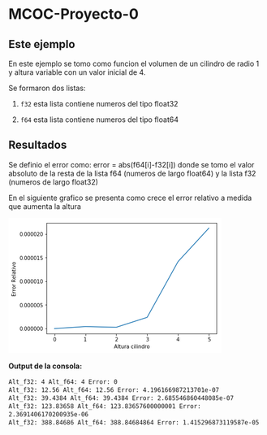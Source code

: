 # MCOC-Proyecto-0
## **Este ejemplo**

En este ejemplo se tomo como funcion el volumen de un cilindro de radio 1 y altura variable con un valor inicial de 4.

Se formaron dos listas:

1. `f32` esta lista contiene numeros del tipo float32

2. `f64` esta lista contiene numeros del tipo float64

## **Resultados**

Se definio el error como:
error = abs(f64[i]-f32[i])
donde se tomo el valor absoluto de la resta de la lista f64 (numeros de largo float64) y la lista f32 (numeros de largo float32)

En el siguiente grafico se presenta como crece el error relativo a medida que aumenta la altura

![Result](grafico.png)

**Output de la consola:**
````
Alt_f32: 4 Alt_f64: 4 Error: 0
Alt_f32: 12.56 Alt_f64: 12.56 Error: 4.196166987213701e-07
Alt_f32: 39.4384 Alt_f64: 39.4384 Error: 2.685546860448085e-07
Alt_f32: 123.83658 Alt_f64: 123.83657600000001 Error: 2.3691406170200935e-06
Alt_f32: 388.84686 Alt_f64: 388.84684864 Error: 1.415296873119587e-05

